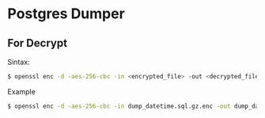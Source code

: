 # Postgres Dumper


## For Decrypt
Sintax:
```sh
$ openssl enc -d -aes-256-cbc -in <encrypted_file> -out <decrypted_file> -k <password>
```

Example
```sh
$ openssl enc -d -aes-256-cbc -in dump_datetime.sql.gz.enc -out dump_datetime.sql.gz -k 123456
```